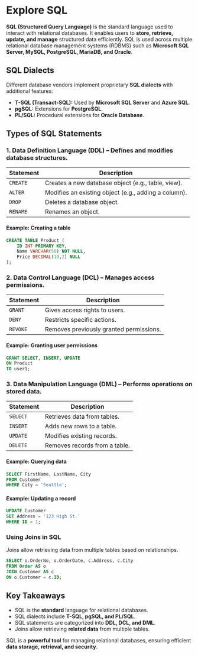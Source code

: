 # Explore SQL

**SQL (Structured Query Language)** is the standard language used to interact with relational databases. It enables users to **store, retrieve, update, and manage** structured data efficiently. SQL is used across multiple relational database management systems (RDBMS) such as **Microsoft SQL Server, MySQL, PostgreSQL, MariaDB, and Oracle**.

## **SQL Dialects**
Different database vendors implement proprietary **SQL dialects** with additional features:
- **T-SQL (Transact-SQL):** Used by **Microsoft SQL Server** and **Azure SQL**.
- **pgSQL:** Extensions for **PostgreSQL**.
- **PL/SQL:** Procedural extensions for **Oracle Database**.

## **Types of SQL Statements**
### **1. Data Definition Language (DDL)** – Defines and modifies database structures.
| Statement | Description |
|-----------|-------------|
| `CREATE` | Creates a new database object (e.g., table, view). |
| `ALTER`  | Modifies an existing object (e.g., adding a column). |
| `DROP`   | Deletes a database object. |
| `RENAME` | Renames an object. |

#### **Example:** Creating a table
```sql
CREATE TABLE Product (
    ID INT PRIMARY KEY,
    Name VARCHAR(50) NOT NULL,
    Price DECIMAL(10,2) NULL
);
```

### **2. Data Control Language (DCL)** – Manages access permissions.
| Statement | Description |
|-----------|-------------|
| `GRANT`  | Gives access rights to users. |
| `DENY`   | Restricts specific actions. |
| `REVOKE` | Removes previously granted permissions. |

#### **Example:** Granting user permissions
```sql
GRANT SELECT, INSERT, UPDATE
ON Product
TO user1;
```

### **3. Data Manipulation Language (DML)** – Performs operations on stored data.
| Statement | Description |
|-----------|-------------|
| `SELECT`  | Retrieves data from tables. |
| `INSERT`  | Adds new rows to a table. |
| `UPDATE`  | Modifies existing records. |
| `DELETE`  | Removes records from a table. |

#### **Example:** Querying data
```sql
SELECT FirstName, LastName, City
FROM Customer
WHERE City = 'Seattle';
```

#### **Example:** Updating a record
```sql
UPDATE Customer
SET Address = '123 High St.'
WHERE ID = 1;
```

### **Using Joins in SQL**
Joins allow retrieving data from multiple tables based on relationships.
```sql
SELECT o.OrderNo, o.OrderDate, c.Address, c.City
FROM Order AS o
JOIN Customer AS c
ON o.Customer = c.ID;
```

## **Key Takeaways**
- SQL is the **standard** language for relational databases.
- SQL dialects include **T-SQL, pgSQL, and PL/SQL**.
- SQL statements are categorized into **DDL, DCL, and DML**.
- Joins allow retrieving **related data** from multiple tables.

SQL is a **powerful tool** for managing relational databases, ensuring efficient **data storage, retrieval, and security**.
